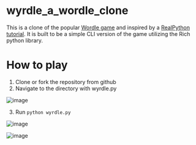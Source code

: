 # wyrdle_a_wordle_clone
This is a clone of the popular [Wordle game](https://www.nytimes.com/games/wordle/index.html) and inspired by a [RealPython tutorial](https://realpython.com/python-wordle-clone/).
It is built to be a simple CLI version of the game utilizing the Rich python library.

# How to play
1. Clone or fork the repository from github
2. Navigate to the directory with wyrdle.py

![image](https://user-images.githubusercontent.com/23401984/233506513-52e1636f-2cc9-461b-94ad-ae148a22c25d.png)

3. Run `python wyrdle.py`

![image](https://user-images.githubusercontent.com/23401984/233506571-9f2c823c-68a7-4d2b-8aff-ca77e5c77644.png)

![image](https://user-images.githubusercontent.com/23401984/233506634-fbdfb304-5504-48ac-bcf0-522fe143b020.png)

